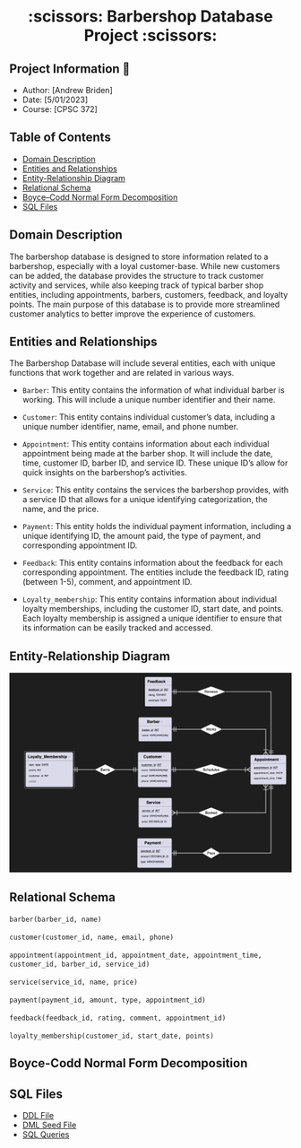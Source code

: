 <h1 align="center">:scissors: Barbershop Database Project :scissors:</h1>

## Project Information 👤
* Author: [Andrew Briden]
* Date: [5/01/2023]
* Course: [CPSC 372]

## Table of Contents
* [Domain Description](#domain-description)
* [Entities and Relationships](#entities-and-relationships)
* [Entity-Relationship Diagram](#entity-relationship-diagram)
* [Relational Schema](#relational-schema)
* [Boyce–Codd Normal Form Decomposition](#boyce-codd-normal-form-decomposition)
* [SQL Files](#sql-files)


## Domain Description
The barbershop database is designed to store information related to a barbershop, especially with a loyal customer-base. While new customers can be added, the database provides the structure to track customer activity and services, while also keeping track of typical barber shop entities, including appointments, barbers, customers, feedback, and loyalty points. The main purpose of this database is to provide more streamlined customer analytics to better improve the experience of customers.

## Entities and Relationships 
The Barbershop Database will include several entities, each with unique functions that work together and are related in various ways.

* ```Barber```: This entity contains the information of what individual barber is working. This will include a unique number identifier and their name.

* ```Customer```: This entity contains individual customer’s data, including a unique number identifier, name, email, and phone number.

* ```Appointment```: This entity contains information about each individual appointment being made at the barber shop. It will include the date, time, customer ID, barber ID, and service ID. These unique ID’s allow for quick insights on the barbershop’s activities.

* ```Service```: This entity contains the services the barbershop provides, with a service ID that allows for a unique identifying categorization, the name, and the price.

* ```Payment```: This entity holds the individual payment information, including a unique identifying ID, the amount paid, the type of payment, and corresponding appointment ID.
		 	 	 		
* ```Feedback```: This entity contains information about the feedback for each corresponding appointment. The entities include the feedback ID, rating (between 1-5), comment, and appointment ID.

* ```Loyalty_membership```: This entity contains information about individual loyalty memberships, including the customer ID, start date, and points. Each loyalty membership is assigned a unique identifier to ensure that its information can be easily tracked and accessed.


## Entity-Relationship Diagram 
![Entity-Relationship Diagram](https://github.com/andrewbriden/barbershop-database/blob/main/barber-ERModel.png)

## Relational Schema 
```
barber(barber_id, name)

customer(customer_id, name, email, phone)

appointment(appointment_id, appointment_date, appointment_time, customer_id, barber_id, service_id)

service(service_id, name, price)

payment(payment_id, amount, type, appointment_id)

feedback(feedback_id, rating, comment, appointment_id)

loyalty_membership(customer_id, start_date, points)
```
## Boyce-Codd Normal Form Decomposition 

## SQL Files 
* [DDL File](https://github.com/andrewbriden/barbershop-database/blob/main/barber-ddl.sql)
* [DML Seed File](https://github.com/andrewbriden/barbershop-database/blob/main/barber-dml.sql)
* [SQL Queries](https://github.com/andrewbriden/barbershop-database/blob/main/barber_queries.sql)


